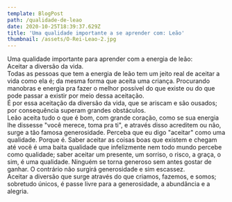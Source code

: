```yaml
---
template: BlogPost
path: /qualidade-de-leao
date: 2020-10-25T18:39:37.629Z
title: 'Uma qualidade importante a se aprender com: Leão'
thumbnail: /assets/O-Rei-Leao-2.jpg
---
```

<!--StartFragment-->

Uma qualidade importante para aprender com a energia de leão:\
Aceitar a diversão da vida.\
Todas as pessoas que tem a energia de leão tem um jeito real de aceitar a vida como ela é; da mesma forma que aceita uma criança. Procurando manobras e energia pra fazer o melhor possível do que existe ou do que pode passar a existir por meio dessa aceitação.\
É por essa aceitação da diversão da vida, que se ariscam e são ousados; por consequência superam grandes obstáculos.\
Leão aceita tudo o que é bom, com grande coração, como se sua energia lhe dissesse "você merece, toma pra ti", e através disso acreditem ou não, surge a tão famosa generosidade. Perceba que eu digo "aceitar" como uma qualidade. Porque é. Saber aceitar as coisas boas que existem e chegam até você é uma baita qualidade que infelizmente nem todo mundo percebe como qualidade; saber aceitar um presente, um sorriso, o risco, a graça, o sim, é uma qualidade. Ninguém se torna generoso sem antes gostar de ganhar. O contrário não surgirá generosidade e sim escassez.\
Aceitar a diversão que surge através do que criamos, fazemos, e somos; sobretudo únicos, é passe livre para a generosidade, a abundância e a alegria.

<!--EndFragment-->
